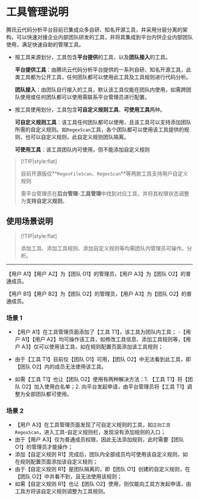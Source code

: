 # 工具管理说明

腾讯云代码分析平台目前已集成众多自研、知名开源工具，并采用分层分离的架构，可以快速对接企业内部团队研发的工具，并将其集成到平台内供企业内部团队使用，满足快速自助的管理工具。

- 按工具来源划分，工具包含**平台提供**的工具，以及**团队接入**的工具。

  **平台提供工具**：由腾讯云代码分析平台提供的一系列自研、知名开源工具，此类工具都为公开工具，任何团队都可以使用此工具及工具规则进行代码分析。

  **团队接入**：由团队自行接入的工具，默认该工具仅能在团队内使用，如需跨团队使用或任何团队都可以使用需联系平台管理员进行配置。

- 按工具使用划分，工具包含**可自定义规则工具**、**可使用工具**两种。

  **可自定义规则工具**：该工具任何团队都可以使用，且该工具可以支持添加团队所需的自定义规则。如`RegexScan`工具，各个团队都可以使用该工具提供的规则，也可以自定义规则，此自定义规则团队隔离。

  **可使用工具**：该工具团队内可使用，但不能添加自定义规则

> [!TIP|style:flat]
>
> 目前开源版仅**`RegexFileScan`、`RegexScan`**等两款工具支持用户自定义规则
>
> 需平台管理员在**后台管理**-**工具管理**中找到对应工具，并将其权限状态调整为**支持自定义规则**。

## 使用场景说明

> [!TIP|style:flat]
>
> 添加工具、添加工具规则、添加自定义规则等均需团队内管理员可操作。分析。

---

【用户 A1】【用户 A2】为【团队 O1】的管理员，【用户 A3】为【团队 O2】的普通成员。

【用户 B1】【用户 B2】为【团队 O2】的管理员，【用户 A3】为【团队 O2】的普通成员。

### 场景 1

- 【用户 A1】在工具管理页面添加了【工具 T1】，该工具为团队内工具； -【用户 A1】【用户 A2】均可操作该工具，如修改工具信息、添加工具规则等，【用户 A3】仅可以使用该工具，如在规则配置页面添加该工具规则；

- 由于【工具 T1】目前仅【团队 O1】可用，【团队 O2】中无法看到此工具，即【团队 O2】内的成员无法使用该工具。
- 如需【工具 T1】也让【团队 O2】使用有两种解决方法：1. 【工具 T1】将【团队 O2】加入使用白名单；2. 向平台发起申请，由平台管理员将【工具 T1】调整为全部团队都可使用。

### 场景 2

- 【用户 A3】在工具管理页面发现了可自定义规则的工具，如`正则工具 RegexScan`，进入工具-自定义规则栏，发现没有添加规则的入口；
- 由于【用户 A3】仅为普通成员权限，因此无法添加规则，此时需要【团队 O1】的管理员才能操作；
- 添加【自定义规则 R1】完成后，团队内全部成员均可使用该自定义规则，如在规则配置页面添加该自定义规则；
- 由于【自定义规则 R1】是团队隔离的，即【团队 O1】创建的自定义规则，在【团队 O2】中并看不到，且无法使用该规则；
- 如需【自定义规则 R1】也让【团队 O2】使用，则仅能向工具方发起申请，由工具方将该自定义规则调整为工具规则。
